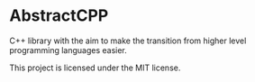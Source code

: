 # AbstractCPP

C++ library with the aim to make the transition from higher level programming languages easier.

This project is licensed under the MIT license.